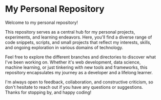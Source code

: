 # My Personal Repository

Welcome to my personal repository!

This repository serves as a central hub for my personal projects, experiments, and learning endeavors. Here, you'll find a diverse range of code snippets, scripts, and small projects that reflect my interests, skills, and ongoing exploration in various domains of technology.

Feel free to explore the different branches and directories to discover what I've been working on. Whether it's web development, data science, machine learning, or just tinkering with new tools and frameworks, this repository encapsulates my journey as a developer and a lifelong learner.

I'm always open to feedback, collaboration, and constructive criticism, so don't hesitate to reach out if you have any questions or suggestions. Thanks for stopping by, and happy coding!
